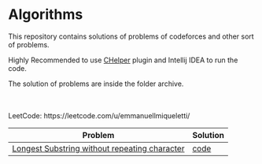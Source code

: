 # Algorithms
This repository contains solutions of problems of codeforces and other sort of problems. 

Highly Recommended to use [CHelper](https://plugins.jetbrains.com/plugin/7091-chelper) plugin and Intellij IDEA to run the code.

The solution of problems are inside the folder archive.

<br/>
<br/>
LeetCode: https://leetcode.com/u/emmanuellmiqueletti/



| Problem                                           | Solution | 
|---------------------------------------------------|----------|
| [Longest Substring without repeating character](https://leetcode.com/problems/longest-substring-without-repeating-characters/) | [code](https://github.com/manelmiq/Algorithms/blob/master/src/leetcode/longestSubstringWithoutRepeatingCharacters/LongestSubstring.java) |
